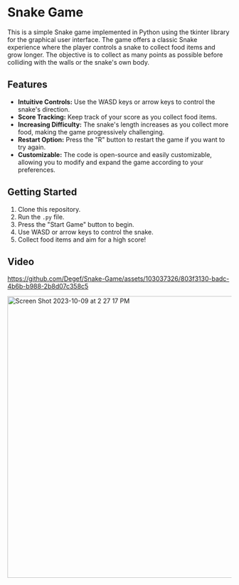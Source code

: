 # Snake Game

This is a simple Snake game implemented in Python using the tkinter library for the graphical user interface. The game offers a classic Snake experience where the player controls a snake to collect food items and grow longer. The objective is to collect as many points as possible before colliding with the walls or the snake's own body.

## Features

- **Intuitive Controls:** Use the WASD keys or arrow keys to control the snake's direction.
- **Score Tracking:** Keep track of your score as you collect food items.
- **Increasing Difficulty:** The snake's length increases as you collect more food, making the game progressively challenging.
- **Restart Option:** Press the "R" button to restart the game if you want to try again.
- **Customizable:** The code is open-source and easily customizable, allowing you to modify and expand the game according to your preferences.

## Getting Started

1. Clone this repository.
2. Run the `.py` file.
3. Press the "Start Game" button to begin.
4. Use WASD or arrow keys to control the snake.
5. Collect food items and aim for a high score!

## Video


https://github.com/Degef/Snake-Game/assets/103037326/803f3130-badc-4b6b-b988-2b8d07c358c5



<img width="634" alt="Screen Shot 2023-10-09 at 2 27 17 PM" src="https://github.com/Degef/Snake-Game/assets/103037326/04fc2156-b8d1-4646-a138-ec2f778dc656">
